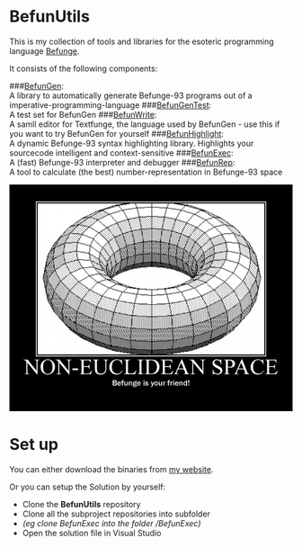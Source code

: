 BefunUtils
========

This is my collection of tools and libraries for the esoteric programming language [Befunge](http://esolangs.org/wiki/Befunge).

It consists of the following components:

###[BefunGen](https://github.com/Mikescher/BefunGen):  
A library to automatically generate Befunge-93 programs out of a imperative-programming-language
###[BefunGenTest](https://github.com/Mikescher/BefunGenTest):  
A test set for BefunGen
###[BefunWrite](https://github.com/Mikescher/BefunWrite):  
A samll editor for Textfunge, the language used by BefunGen - use this if you want to try BefunGen for yourself
###[BefunHighlight](https://github.com/Mikescher/BefunHighlight):  
A dynamic Befunge-93 syntax highlighting library. Highlights your sourcecode intelligent and context-sensitive
###[BefunExec](https://github.com/Mikescher/BefunExec):  
A (fast) Befunge-93 interpreter and debugger
###[BefunRep](https://github.com/Mikescher/BefunRep):  
A tool to calculate (the best) number-representation in Befunge-93 space

![](https://raw.githubusercontent.com/Mikescher/BefunUtils/master/README-FILES/befunge.jpg)

Set up
==========

You can either download the binaries from [my website](http://www.mikescher.de/programs/view/BefunUtils).

Or you can setup the Solution by yourself:

- Clone the **BefunUtils** repository
- Clone all the subproject repositories into subfolder
- *(eg clone BefunExec into the folder /BefunExec)*
- Open the solution file in Visual Studio
